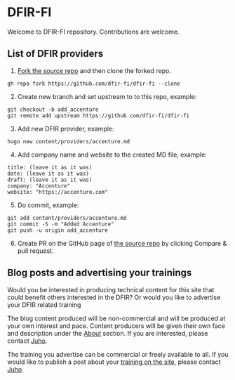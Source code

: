 # DFIR-FI

Welcome to DFIR-FI repository. Contributions are welcome.

## List of DFIR providers   

1. [Fork the source repo](https://github.com/dfir-fi/dfir-fi) and then clone the forked repo.
```
gh repo fork https://github.com/dfir-fi/dfir-fi --clone
```

2. Create new branch and set upstream to to this repo, example:

```
git checkout -b add_accenture
git remote add upstream https://github.com/dfir-fi/dfir-fi
```

3. Add new DFIR provider, example:
```
hugo new content/providers/accenture.md
```

4. Add company name and website to the created MD file, example:
```
title: (leave it as it was)
date: (leave it as it was)
draft: (leave it as it was)
company: "Accenture"
website: "https://accenture.com"
```

5. Do commit, example:
```
git add content/providers/accenture.md
git commit -S -m "Added Accenture"
git push -u origin add_accenture
```

6. Create PR on the GitHub page of [the source repo](https://github.com/dfir-fi/dfir-fi) by clicking Compare & pull request.

## Blog posts and advertising your trainings

Would you be interested in producing technical content for this site that could benefit others interested in the DFIR? Or would you like to advertise your DFIR related training

The blog content produced will be non-commercial and will be produced at your own interest and pace. Content producers will be given their own face and description under the [About](/about) section. If you are interested, please contact [Juho](/about/whois).

The training you advertise can be commercial or freely available to all. If you would like to publish a post about your [training on the site](/training), please contact [Juho](/about/whois).
